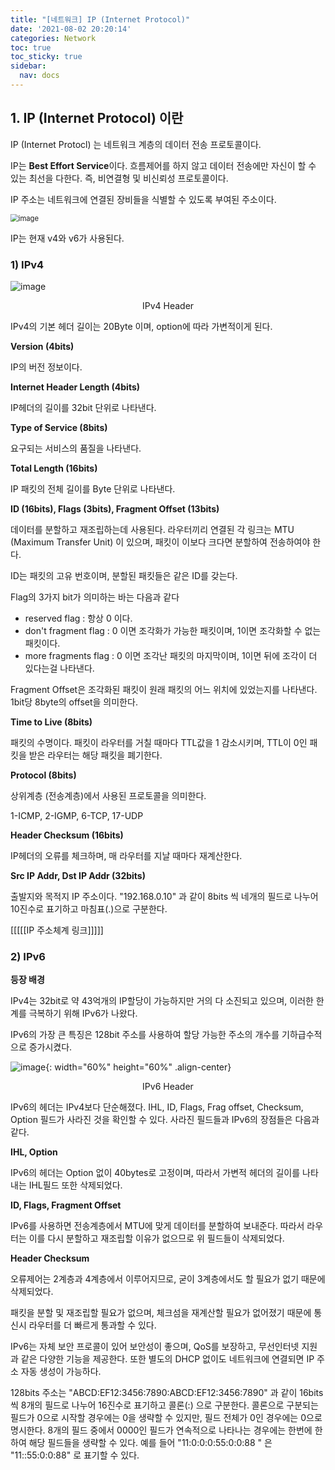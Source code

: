 ```yaml
---
title: "[네트워크] IP (Internet Protocol)"
date: '2021-08-02 20:20:14'
categories: Network
toc: true
toc_sticky: true
sidebar:
  nav: docs
---
```


## 1. IP (Internet Protocol) 이란

IP (Internet Protocl) 는 네트워크 계층의 데이터 전송 프로토콜이다.

IP는 **Best Effort Service**이다. 흐름제어를 하지 않고 데이터 전송에만 자신이 할 수 있는 최선을 다한다. 즉, 비연결형 및 비신뢰성 프로토콜이다.



IP 주소는 네트워크에 연결된 장비들을 식별할 수 있도록 부여된 주소이다. 

<img src="https://user-images.githubusercontent.com/60495897/127731938-a8d050c3-9900-4dbf-9efa-8a9f0b29c9e0.png" alt="image" style="zoom:80%;" />

IP는 현재 v4와 v6가 사용된다. 

### 1) IPv4

![image](https://user-images.githubusercontent.com/60495897/127770910-1b95bea6-99e5-4b95-b156-f5bfd836f4ac.png)

<center>IPv4 Header</center>

IPv4의 기본 헤더 길이는 20Byte 이며, option에 따라 가변적이게 된다.

**Version (4bits)**

IP의 버전 정보이다.



**Internet Header Length (4bits)**

IP헤더의 길이를 32bit 단위로 나타낸다.



**Type of Service (8bits)** 

요구되는 서비스의 품질을 나타낸다.



**Total Length (16bits)**

IP 패킷의 전체 길이를 Byte 단위로 나타낸다.



**ID (16bits), Flags (3bits), Fragment Offset (13bits)**

데이터를 분할하고 재조립하는데 사용된다. 라우터끼리 연결된 각 링크는 MTU (Maximum Transfer Unit) 이 있으며, 패킷이 이보다 크다면 분할하여 전송하여야 한다. 

ID는 패킷의 고유 번호이며, 분할된 패킷들은 같은 ID를 갖는다. 

Flag의 3가지 bit가 의미하는 바는 다음과 같다

- reserved flag : 항상 0 이다.
- don't fragment flag : 0 이면 조각화가 가능한 패킷이며, 1이면 조각화할 수 없는 패킷이다.
- more fragments flag : 0 이면 조각난 패킷의 마지막이며, 1이면 뒤에 조각이 더 있다는걸 나타낸다.

Fragment Offset은 조각화된 패킷이 원래 패킷의 어느 위치에 있었는지를 나타낸다. 1bit당 8byte의 offset을 의미한다.



**Time to Live (8bits)** 

패킷의 수명이다. 패킷이 라우터를 거칠 때마다 TTL값을 1 감소시키며, TTL이 0인 패킷을 받은 라우터는 해당 패킷을 폐기한다.



**Protocol (8bits)**

상위계층 (전송계층)에서 사용된 프로토콜을 의미한다.

1-ICMP, 2-IGMP, 6-TCP, 17-UDP



**Header Checksum (16bits)**

IP헤더의 오류를 체크하며, 매 라우터를 지날 때마다 재계산한다.



**Src IP Addr, Dst IP Addr (32bits)**

출발지와 목적지 IP 주소이다. "192.168.0.10" 과 같이 8bits 씩 네개의 필드로 나누어 10진수로 표기하고 마침표(.)으로 구분한다. 

[[[[[IP 주소체계 링크]]]]]



### 2) IPv6

**등장 배경**

IPv4는 32bit로 약 43억개의 IP할당이 가능하지만 거의 다 소진되고 있으며, 이러한 한계를 극복하기 위해 IPv6가 나왔다.

IPv6의 가장 큰 특징은 128bit 주소를 사용하여 할당 가능한 주소의 개수를 기하급수적으로 증가시켰다.  



![image](https://user-images.githubusercontent.com/60495897/127773340-e1f75580-75e2-4196-8a8a-241866e4251b.png){: width="60%" height="60%" .align-center}

<center>IPv6 Header</center>

IPv6의 헤더는 IPv4보다 단순해졌다. IHL, ID, Flags, Frag offset, Checksum, Option 필드가 사라진 것을 확인할 수 있다. 사라진 필드들과 IPv6의 장점들은 다음과 같다.

**IHL, Option**

IPv6의 헤더는 Option 없이 40bytes로 고정이며, 따라서 가변적 헤더의 길이를 나타내는 IHL필드 또한 삭제되었다.

**ID, Flags, Fragment Offset**

IPv6를 사용하면 전송계층에서 MTU에 맞게 데이터를 분할하여 보내준다. 따라서 라우터는 이를 다시 분할하고 재조립할 이유가 없으므로 위 필드들이 삭제되었다. 

**Header Checksum**

오류제어는 2계층과 4계층에서 이루어지므로, 굳이 3계층에서도 할 필요가 없기 때문에 삭제되었다.

패킷을 분할 및 재조립할 필요가 없으며, 체크섬을 재계산할 필요가 없어졌기 때문에 통신시 라우터를 더 빠르게 통과할 수 있다.



IPv6는 자체 보안 프로콜이 있어 보안성이 좋으며, QoS를 보장하고, 무선인터넷 지원과 같은 다양한 기능을 제공한다. 또한 별도의 DHCP 없이도 네트워크에 연결되면 IP 주소 자동 생성이 가능하다. 



128bits 주소는 "ABCD:EF12:3456:7890:ABCD:EF12:3456:7890" 과 같이  16bits 씩 8개의 필드로 나누어 16진수로 표기하고 콜론(:) 으로 구분한다. 콜론으로 구분되는 필드가 0으로 시작할 경우에는 0을 생략할 수 있지만, 필드 전체가 0인 경우에는 0으로 명시한다. 8개의 필드 중에서 0000인 필드가 연속적으로 나타나는 경우에는 한번에 한하여 해당 필드들을 생략할 수 있다. 예를 들어 "11:0:0:0:55:0:0:88 " 은 "11::55:0:0:88" 로 표기할 수 있다.